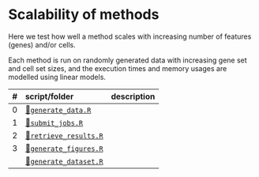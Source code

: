 
# Scalability of methods

Here we test how well a method scales with increasing number of features
(genes) and/or cells.

Each method is run on randomly generated data with increasing gene set
and cell set sizes, and the execution times and memory usages are
modelled using linear models.

| \# | script/folder                                 | description |
| :- | :-------------------------------------------- | :---------- |
| 0  | [📄`generate_data.R`](0-generate_data.R)       |             |
| 1  | [📄`submit_jobs.R`](1-submit_jobs.R)           |             |
| 2  | [📄`retrieve_results.R`](2-retrieve_results.R) |             |
| 3  | [📄`generate_figures.R`](3-generate_figures.R) |             |
|    | [📄`generate_dataset.R`](generate_dataset.R)   |             |

